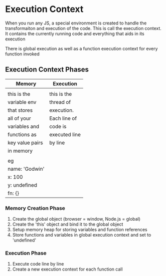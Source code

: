 # Execution Context

When you run any JS, a special environment is created to handle the transformaiton and execution of the code.
This is call the execution context. It contains the currently running code and everything that aids in its execution

There is global execution as well as a function execution context for every function invoked

## Execution Context Phases

| Memory                            | Execution                         |
|-----------------------------------|-----------------------------------|
|                                   |                                   |
| this is the                       | this is the                       |
| variable env                      | thread of                         |
| that stores                       | execution.                        |
| all of your                       | Each line of                      |
| variables and                     | code is                           |
| functions as                      | executed line                     |
| key value pairs                   | by line                           |
| in memory                         |                                   |
|                                   |                                   |
| eg                                |                                   |
| name: 'Godwin'                    |                                   |
| x: 100                            |                                   |
| y: undefined                      |                                   |
| fn: {}                            |                                   |


### Memory Creation Phase

1. Create the global object (browser = window, Node.js = global)
2. Create the 'this' object and bind it to the global object
3. Setup memory heap for storing variables and function references
4. Store functions and variables in global execution context and set to 'undefined'

### Execution Phase

1. Execute code line by line
2. Create a new execution context for each function call 
